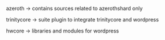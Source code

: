 
azeroth -> contains sources related to azerothshard only

trinitycore -> suite plugin to integrate trinitycore and wordpress

hwcore -> libraries and modules for wordpress